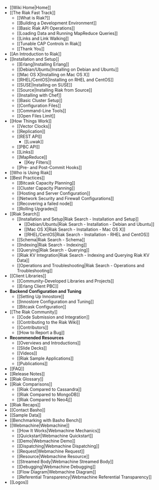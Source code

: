 * [[Wiki Home|Home]]
* [[The Riak Fast Track]]
  * [[What is Riak?]]
  * [[Building a Development Environment]]
  * [[Basic Riak API Operations]]
  * [[Loading Data and Running MapReduce Queries]]
  * [[Links and Link Walking]]
  * [[Tunable CAP Controls in Riak]]
  * [[Thank You]]
* [[An Introduction to Riak]]
* [[Installation and Setup]]
  * [[Erlang|Installing Erlang]]
  * [[Debian/Ubuntu|Installing on Debian and Ubuntu]]
  * [[Mac OS X|Installing on Mac OS X]]
  * [[RHEL/CentOS|Installing on RHEL and CentOS]]
  * [[SUSE|Installing on SUSE]]
  * [[Source|Installing Riak from Source]]
  * [[Installing with Chef]]
  * [[Basic Cluster Setup]]
  * [[Configuration Files]]
  * [[Command-Line Tools]]
  * [[Open Files Limit]]
* [[How Things Work]]
  * [[Vector Clocks]]
  * [[Replication]]
  * [[REST API]]
    * [[Luwak]]
  * [[PBC API]]
  * [[Links]]
  * [[MapReduce]]
    * [[Key Filters]]
  * [[Pre- and Post-Commit Hooks]]
* [[Who is Using Riak]]
* [[Best Practices]]
  * [[Bitcask Capacity Planning]]
  * [[Cluster Capacity Planning]]
  * [[Hosting and Server Configuration]]
  * [[Network Security and Firewall Configurations]]
  * [[Recovering a failed node]]
  * [[Rolling Upgrades]]
* [[Riak Search]]
  * [[Installation and Setup|Riak Search - Installation and Setup]]
    * [[Debian/Ubuntu|Riak Search - Installation - Debian and Ubuntu]]
    * [[Mac OS X|Riak Search - Installation - Mac OS X]]
    * [[RHEL/CentOS|Riak Search - Installation - RHEL and CentOS]]
  * [[Schema|Riak Search - Schema]]
  * [[Indexing|Riak Search - Indexing]]
  * [[Querying|Riak Search - Querying]]
  * [[Riak KV Integration|Riak Search - Indexing and Querying Riak KV Data]]
  * [[Operations and Troubleshooting|Riak Search - Operations and Troubleshooting]]
* [[Client Libraries]]
  * [[Community-Developed Libraries and Projects]]
  * [[Erlang Client PBC]]
* **Backend Configuration and Tuning**
  * [[Setting Up Innostore]]
  * [[Innostore Configuration and Tuning]]
  * [[Bitcask Configuration]]
* [[The Riak Community]]
  * [[Code Submission and Integration]]
  * [[Contributing to the Riak Wiki]]
  * [[Contributors]]
  * [[How to Report a Bug]]
* **Recommended Resources**
  * [[Overviews and Introductions]]
  * [[Slide Decks]]
  * [[Videos]]
  * [[Riak Sample Applications]]
  * [[Publications]]
* [[FAQ]]
* [[Release Notes]]
* [[Riak Glossary]]
* [[Riak Comparisons]]
  * [[Riak Compared to Cassandra]]
  * [[Riak Compared to MongoDB]]
  * [[Riak Compared to Neo4j]]
* [[Riak Recaps]]
* [[Contact Basho]]
* [[Sample Data]]
* [[Benchmarking with Basho Bench]]
* [[Webmachine|Webmachine]]
  * [[How It Works|Webmachine Mechanics]]
  * [[Quickstart|Webmachine Quickstart]]
  * [[Demo|Webmachine Demo]]
  * [[Dispatching|Webmachine Dispatching]]
  * [[Request|Webmachine Request]]
  * [[Resource|Webmachine Resource]]
  * [[Streamed Body|Webmachine Streamed Body]]
  * [[Debugging|Webmachine Debugging]]
  * [[Flow Diagram|Webmachine Diagram]]
  * [[Referential Transparency|Webmachine Referential Transparency]]
* [[Logos]]
